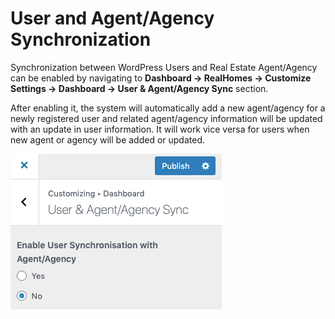 # User and Agent/Agency Synchronization

Synchronization between WordPress Users and Real Estate Agent/Agency can be enabled by navigating to **Dashboard → RealHomes → Customize Settings → Dashboard → User & Agent/Agency Sync** section.


After enabling it, the system will automatically add a new agent/agency for a newly registered user and related agent/agency information will be updated with an update in user information. It will work vice versa for users when new agent or agency will be added or updated.

![User & Agent/Agency Sync](images/member-pages/user-agent-agency-sync.png)

